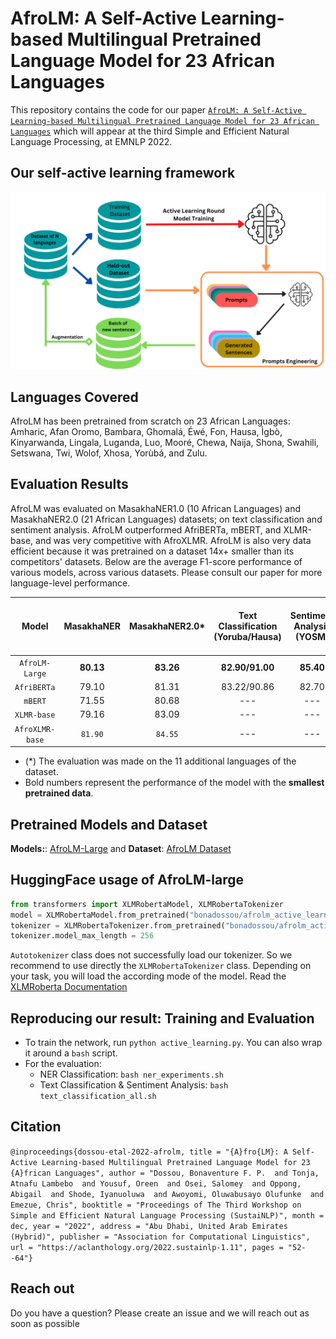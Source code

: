 # AfroLM: A Self-Active Learning-based Multilingual Pretrained Language Model for 23 African Languages

This repository contains the code for our paper [`AfroLM: A Self-Active Learning-based Multilingual Pretrained Language Model for 23 African Languages`](https://arxiv.org/pdf/2211.03263.pdf) which will appear at the third Simple and Efficient Natural Language Processing, at EMNLP 2022.

## Our self-active learning framework
![Model](afrolm.png)

## Languages Covered
AfroLM has been pretrained from scratch on 23 African Languages: Amharic, Afan Oromo, Bambara, Ghomalá, Éwé, Fon, Hausa, Ìgbò, Kinyarwanda, Lingala, Luganda, Luo, Mooré, Chewa, Naija, Shona, Swahili, Setswana, Twi, Wolof, Xhosa, Yorùbá, and Zulu.

## Evaluation Results
AfroLM was evaluated on MasakhaNER1.0 (10 African Languages) and MasakhaNER2.0 (21 African Languages) datasets; on text classification and sentiment analysis. AfroLM outperformed AfriBERTa, mBERT, and XLMR-base, and was very competitive with AfroXLMR. AfroLM is also very data efficient because it was pretrained on a dataset 14x+ smaller than its competitors' datasets. Below are the average F1-score performance of various models, across various datasets. Please consult our paper for more language-level performance.

Model | MasakhaNER | MasakhaNER2.0* | Text Classification (Yoruba/Hausa) | Sentiment Analysis (YOSM) | OOD Sentiment Analysis (Twitter -> YOSM) |
|:---: |:---: |:---: | :---: |:---: | :---: |
`AfroLM-Large` | **80.13** | **83.26** | **82.90/91.00** | **85.40** | **68.70** |
`AfriBERTa` | 79.10 | 81.31 | 83.22/90.86 | 82.70 | 65.90 |
`mBERT` | 71.55 | 80.68 | --- | --- | --- |
`XLMR-base` | 79.16 | 83.09 | --- | --- | --- |
`AfroXLMR-base` | `81.90` | `84.55` | --- | --- | --- |

- (*) The evaluation was made on the 11 additional languages of the dataset.
- Bold numbers represent the performance of the model with the **smallest pretrained data**.
## Pretrained Models and Dataset

**Models:**: [AfroLM-Large](https://huggingface.co/bonadossou/afrolm_active_learning) and **Dataset**: [AfroLM Dataset](https://huggingface.co/datasets/bonadossou/afrolm_active_learning_dataset)

## HuggingFace usage of AfroLM-large
```python
from transformers import XLMRobertaModel, XLMRobertaTokenizer
model = XLMRobertaModel.from_pretrained("bonadossou/afrolm_active_learning")
tokenizer = XLMRobertaTokenizer.from_pretrained("bonadossou/afrolm_active_learning")
tokenizer.model_max_length = 256
```

`Autotokenizer` class does not successfully load our tokenizer. So we recommend to use directly the `XLMRobertaTokenizer` class. Depending on your task, you will load the according mode of the model. Read the [XLMRoberta Documentation](https://huggingface.co/docs/transformers/model_doc/xlm-roberta)

## Reproducing our result: Training and Evaluation

- To train the network, run `python active_learning.py`. You can also wrap it around a `bash` script.
- For the evaluation:
    - NER Classification: `bash ner_experiments.sh`
    - Text Classification & Sentiment Analysis: `bash text_classification_all.sh`
    

## Citation
 
 ``@inproceedings{dossou-etal-2022-afrolm,
    title = "{A}fro{LM}: A Self-Active Learning-based Multilingual Pretrained Language Model for 23 {A}frican Languages",
    author = "Dossou, Bonaventure F. P.  and
      Tonja, Atnafu Lambebo  and
      Yousuf, Oreen  and
      Osei, Salomey  and
      Oppong, Abigail  and
      Shode, Iyanuoluwa  and
      Awoyomi, Oluwabusayo Olufunke  and
      Emezue, Chris",
    booktitle = "Proceedings of The Third Workshop on Simple and Efficient Natural Language Processing (SustaiNLP)",
    month = dec,
    year = "2022",
    address = "Abu Dhabi, United Arab Emirates (Hybrid)",
    publisher = "Association for Computational Linguistics",
    url = "https://aclanthology.org/2022.sustainlp-1.11",
    pages = "52--64"}``

## Reach out

Do you have a question? Please create an issue and we will reach out as soon as possible
